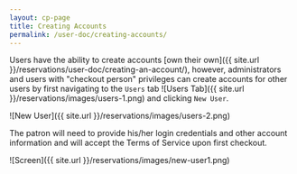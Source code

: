 ```yaml
---
layout: cp-page
title: Creating Accounts
permalink: /user-doc/creating-accounts/
---
```


Users have the ability to create accounts [own their own]({{ site.url }}/reservations/user-doc/creating-an-account/), however, administrators and users with "checkout person" privileges can create accounts for other users by first navigating to the `Users` tab ![Users Tab]({{ site.url }}/reservations/images/users-1.png) and clicking `New User`. 

![New User]({{ site.url }}/reservations/images/users-2.png) 

The patron will need to provide his/her login credentials and other account information and will accept the Terms of Service upon first checkout.

![Screen]({{ site.url }}/reservations/images/new-user1.png)
